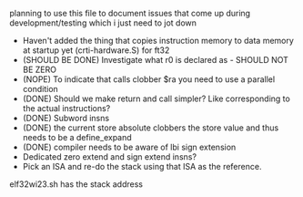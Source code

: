 planning to use this file to document issues that come up during development/testing which i just need to jot down

- Haven't added the thing that copies instruction memory to data memory at startup yet (crti-hardware.S) for ft32
- (SHOULD BE DONE) Investigate what r0 is declared as - SHOULD NOT BE ZERO
- (NOPE) To indicate that calls clobber $ra you need to use a parallel condition
- (DONE) Should we make return and call simpler? Like corresponding to the actual instructions?
- (DONE) Subword insns
- (DONE) the current store absolute clobbers the store value and thus needs to be a define_expand
- (DONE) compiler needs to be aware of lbi sign extension
- Dedicated zero extend and sign extend insns?
- Pick an ISA and re-do the stack using that ISA as the reference.

elf32wi23.sh has the stack address